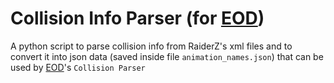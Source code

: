 # Collision Info Parser (for [EOD](https://github.com/MoikkaiGames/EOD))

A python script to parse collision info from RaiderZ's xml files and to convert it into json data (saved inside file `animation_names.json`) that can be used by [EOD](https://github.com/MoikkaiGames/EOD)'s `Collision Parser`
